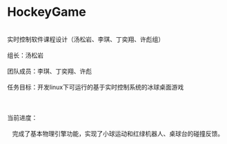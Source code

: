 ﻿# HockeyGame
<br>实时控制软件课程设计（汤松岩、李琪、丁奕翔、许彪组）</br>
<br>组长：汤松岩</br>
<br>团队成员：李琪、丁奕翔、许彪</br>
<br>任务目标：开发linux下可运行的基于实时控制系统的冰球桌面游戏</br>
<br></br>
<br>当前进度：</br>
<br>    完成了基本物理引擎功能，实现了小球运动和红绿机器人、桌球台的碰撞反馈。</br>
